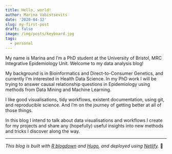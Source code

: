 ```yaml
---
title: Hello, world!
author: Marina Vabistsevits
date: '2020-04-12'
slug: my-first-post
draft: false
image: /img/posts/keyboard.jpg
tags:
  - personal
---
```


My name is Marina and I’m a PhD student at the University of Bristol, MRC Integrative Epidemiology Unit. Welcome to my data analysis blog! 

My background is in Bioinformatics and Direct-to-Consumer Genetics, and currently I’m interested in Health Data Science. In my PhD work I will be trying to answer causal relationship questions in Epidemiology using methods from Data Mining and Machine Learning.

I like good visualisations, tidy workflows, existent documentation, using git, and reproducible science. And I’m on the journey of getting better at all of those things.

In this blog I intend to talk about data visualisations and workflows I create for my projects and share any (hopefully) useful insights into new methods and tricks I discover along the way. 


---
_This blog is built with [R blogdown][1] and [Hugo][2], and deployed using [Netlify][3]._ :tada:



[1]: https://github.com/rstudio/blogdown
[2]: https://gohugo.io/
[3]: https://www.netlify.com/
